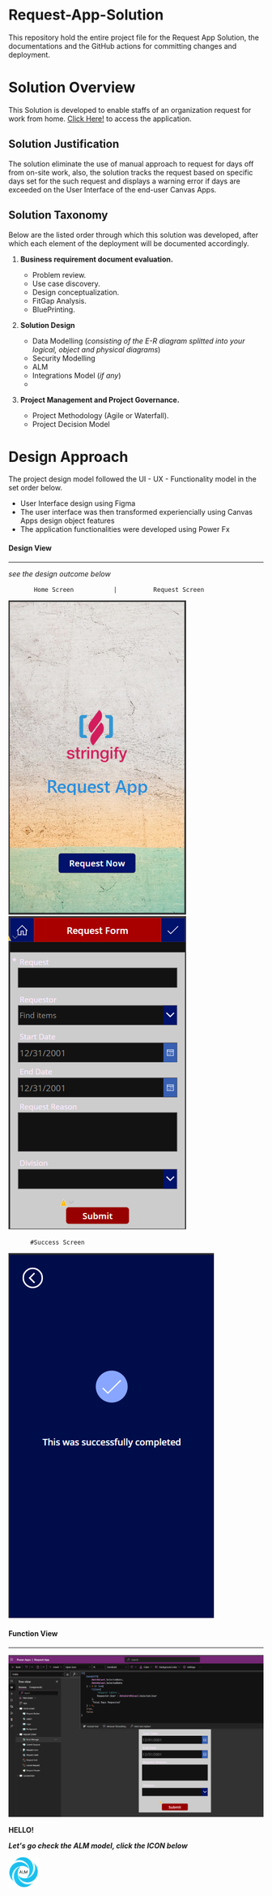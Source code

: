 # Request-App-Solution
This repository hold the entire project file for the Request App Solution, the documentations and the GitHub actions for committing changes and deployment.



# Solution Overview
This Solution is developed to enable staffs of an organization request for work from home.
[Click Here!](https://apps.powerapps.com/play/e/c2cb97ea-5be4-e428-91e9-0ea7c802630b/a/f61887d3-093e-43b2-9d53-c8379a927c6d?tenantId=50664edc-62d1-46f8-b702-a1374f8017d9) to access the application.

## Solution Justification
The solution eliminate the use of manual approach to request for days off from on-site work, also, the solution tracks the request based on specific days set for the such request and displays a warning error if days are exceeded on the User Interface of the end-user Canvas Apps.

## Solution Taxonomy
Below are the listed order through which this solution was developed, after which each element of the deployment will be documented accordingly.

1. **Business requirement document evaluation.**

    - Problem review.
    - Use case discovery.
    - Design conceptualization.
    - FitGap Analysis.
    - BluePrinting.

2. **Solution Design**

    - Data Modelling (_consisting of the E-R diagram splitted into your logical, object and physical diagrams_)
    - Security Modelling
    - ALM
    - Integrations Model (_if any_) 
    - 

3. **Project Management and Project Governance.**

    - Project Methodology (Agile or Waterfall).
    - Project Decision Model
    
 
 # Design Approach
 The project design model followed the UI - UX - Functionality model in the set order below.
 
   - User Interface design using Figma
   - The user interface was then transformed experiencially using Canvas Apps design object features
   - The application functionalities were developed using Power Fx
  
 #### Design View
 ---
 
 _see the design outcome below_
 
           Home Screen           |          Request Screen         
 
   ![](Images/home_screen.png)         ![](Images/request_screen.png)  
   
          #Success Screen
   ![](Images/success_screen.png)
 
 
#### Function View
---

![](Images/function_view.png) 

**HELLO!**

**_Let's go check the ALM model, click the ICON below_**


[<img alt="ALM" width="60px" height="60pc" src="Images/alm_icon.png" />](https://github.com/officialAY/requestAppSolution/blob/main/ALM.md)




